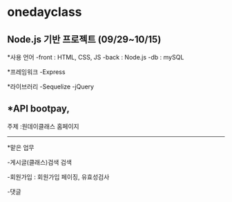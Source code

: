 # onedayclass

Node.js 기반 프로젝트 (09/29~10/15)
--------------------------------
*사용 언어
 -front : HTML, CSS, JS 
 -back : Node.js
 -db : mySQL
 
*프레임워크 
 -Express
 
*라이브러리
 -Sequelize
 -jQuery
 
*API
bootpay, 
--------------------------------
주제 :원데이클래스 홈페이지

--------------------------------

*맡은 업무

-게시글(클래스)검색
검색

-회원가입 :
회원가입 페이징,
유효성검사

-댓글 



